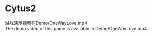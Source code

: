 # Cytus2
游戏演示视频在Demo/OneWayLove.mp4  
The demo video of this game is available in Demo/OneWayLove.mp4